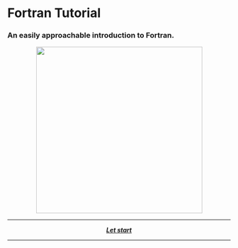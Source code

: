 # Fortran Tutorial
### An easily approachable introduction to Fortran.

<p align="center">
  <img width="375" src="https://elias.praciano.com/wp-content/uploads/2017/06/fortran_book-16color.png">
</p>

---

<p align="center">
  <em>
    <b>
      <a href="/guide/table-of-contents.md">
        Let start
      </a>
    </b>
  </em>
</p>

---
